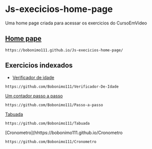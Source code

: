 # Js-execicios-home-page
Uma home page criada para acessar os exercicios do CursoEmVideo 

##  [Home pape](https://bobonimo111.github.io/Js-execicios-home-page/)
```
https://bobonimo111.github.io/Js-execicios-home-page/
```

## Exercicios indexados
- [Verificador de idade](https://bobonimo111.github.io/Verificador-De-Idade/)
```
https://github.com/Bobonimo111/Verificador-De-Idade
```
[Um contador passo a passo](https://bobonimo111.github.io/Passo-a-passo/)
```
https://github.com/Bobonimo111/Passo-a-passo
```
[Tabuada](https://bobonimo111.github.io/Tabuada/)
```
https://github.com/Bobonimo111/Tabuada
```
[Cronometro](hhttps://bobonimo111.github.io/Cronometro

```
https://github.com/Bobonimo111/Cronometro
```
